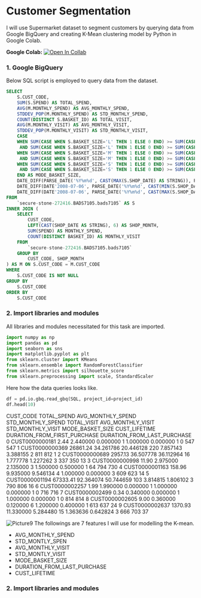# Customer Segmentation
I will use Supermarket dataset to segment customers by querying data from Google BigQuery and creating K-Mean clustering model by Python in Google Colab.

**Google Colab:** [![Open In Collab](https://colab.research.google.com/assets/colab-badge.svg)](https://colab.research.google.com/drive/1qGr2a_C0wnt3Na2g1bH8emHEDCN0rYSk?usp=sharing)
### 1. Google BigQuery
Below SQL script is employed to query data from the dataset.
```sql
SELECT
    S.CUST_CODE,
    SUM(S.SPEND) AS TOTAL_SPEND,
    AVG(M.MONTHLY_SPEND) AS AVG_MONTHLY_SPEND,
    STDDEV_POP(M.MONTHLY_SPEND) AS STD_MONTHLY_SPEND,
    COUNT(DISTINCT S.BASKET_ID) AS TOTAL_VISIT,
    AVG(M.MONTHLY_VISIT) AS AVG_MONTHLY_VISIT,
    STDDEV_POP(M.MONTHLY_VISIT) AS STD_MONTHLY_VISIT,
    CASE
    WHEN SUM(CASE WHEN S.BASKET_SIZE='L' THEN 1 ELSE 0 END) >= SUM(CASE WHEN S.BASKET_SIZE='S' THEN 1 ELSE 0 END)
     AND SUM(CASE WHEN S.BASKET_SIZE='L' THEN 1 ELSE 0 END) >= SUM(CASE WHEN S.BASKET_SIZE='M' THEN 1 ELSE 0 END) THEN 3
    WHEN SUM(CASE WHEN S.BASKET_SIZE='M' THEN 1 ELSE 0 END) >= SUM(CASE WHEN S.BASKET_SIZE='S' THEN 1 ELSE 0 END)
     AND SUM(CASE WHEN S.BASKET_SIZE='M' THEN 1 ELSE 0 END) >= SUM(CASE WHEN S.BASKET_SIZE='L' THEN 1 ELSE 0 END) THEN 2
    WHEN SUM(CASE WHEN S.BASKET_SIZE='S' THEN 1 ELSE 0 END) >= SUM(CASE WHEN S.BASKET_SIZE='M' THEN 1 ELSE 0 END)
     AND SUM(CASE WHEN S.BASKET_SIZE='S' THEN 1 ELSE 0 END) >= SUM(CASE WHEN S.BASKET_SIZE='L' THEN 1 ELSE 0 END) THEN 1
    END AS MODE_BASKET_SIZE,
    DATE_DIFF(PARSE_DATE('%Y%m%d', CAST(MAX(S.SHOP_DATE) AS STRING)), PARSE_DATE('%Y%m%d', CAST(MIN(S.SHOP_DATE) AS STRING)), DAY) AS CUST_LIFETIME,
    DATE_DIFF(DATE'2008-07-06', PARSE_DATE('%Y%m%d', CAST(MIN(S.SHOP_DATE) AS STRING)), DAY) AS DURATION_FROM_FIRST_PURCHASE,
    DATE_DIFF(DATE'2008-07-06', PARSE_DATE('%Y%m%d', CAST(MAX(S.SHOP_DATE) AS STRING)), DAY) AS DURATION_FROM_LAST_PURCHASE
FROM
    `secure-stone-272416.BADS7105.bads7105` AS S
INNER JOIN (
    SELECT
        CUST_CODE,
        LEFT(CAST(SHOP_DATE AS STRING), 6) AS SHOP_MONTH,
        SUM(SPEND) AS MONTHLY_SPEND,
        COUNT(DISTINCT BASKET_ID) AS MONTHLY_VISIT
    FROM
        `secure-stone-272416.BADS7105.bads7105`
    GROUP BY
        CUST_CODE, SHOP_MONTH
) AS M ON S.CUST_CODE = M.CUST_CODE
WHERE
    S.CUST_CODE IS NOT NULL
GROUP BY
    S.CUST_CODE
ORDER BY
    S.CUST_CODE
```
### 2. Import libraries and modules
All libraries and modules necessitated for this task are imported.
```python
import numpy as np
import pandas as pd
import seaborn as sns
import matplotlib.pyplot as plt
from sklearn.cluster import KMeans
from sklearn.ensemble import RandomForestClassifier
from sklearn.metrics import silhouette_score
from sklearn.preprocessing import scale, StandardScaler
```
Here how the data queries looks like.
```python
df = pd.io.gbq.read_gbq(SQL, project_id=project_id)
df.head(10)
```
CUST_CODE	TOTAL_SPEND	AVG_MONTHLY_SPEND	STD_MONTHLY_SPEND	TOTAL_VISIT	AVG_MONTHLY_VISIT	STD_MONTHLY_VISIT	MODE_BASKET_SIZE	CUST_LIFETIME	DURATION_FROM_FIRST_PURCHASE	DURATION_FROM_LAST_PURCHASE
0	CUST0000000181	2.44	2.440000	0.000000	1	1.000000	0.000000	1	0	547	547
1	CUST0000000369	26861.24	34.261786	20.446128	220	7.857143	3.388155	2	811	812	1
2	CUST0000000689	2957.13	36.507778	36.112964	16	1.777778	1.227262	3	337	350	13
3	CUST0000000998	11.90	2.975000	2.135000	3	1.500000	0.500000	1	64	794	730
4	CUST0000001163	158.96	9.935000	9.546134	4	1.000000	0.000000	3	609	623	14
5	CUST0000001194	67333.41	92.364074	50.744659	103	3.814815	1.806102	3	790	806	16
6	CUST0000002257	1.99	1.990000	0.000000	1	1.000000	0.000000	1	0	716	716
7	CUST0000002499	0.34	0.340000	0.000000	1	1.000000	0.000000	1	0	814	814
8	CUST0000002605	9.00	0.360000	0.120000	6	1.200000	0.400000	1	613	637	24
9	CUST0000002637	1370.93	11.330000	5.284480	15	1.363636	0.642824	3	666	703	37

![Picture9](https://user-images.githubusercontent.com/59596996/122940653-db272000-d39e-11eb-8246-84cbd2ee3156.jpg)
The followings are 7 features I will use for modelling the K-mean.
* AVG_MONTHLY_SPEND
* STD_MONTLY_SPEN
* AVG_MONTHLY_VISIT
* STD_MONTLY_VISIT
* MODE_BASKET_SIZE
* DURATION_FROM_LAST_PURCHASE
* CUST_LIFETIME
### 2. Import libraries and modules
